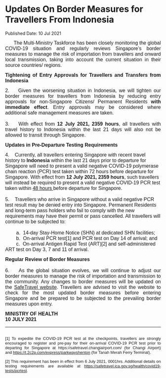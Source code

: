 <html>
    <meta http-equiv="Content-Type" content="text/html; charset=utf-8"/>
    <meta charset="utf-8"/>
    <title>Updates On Border Measures  for Travellers From Indonesia </title>
    <body><h1>Updates On Border Measures  for Travellers From Indonesia </h1>
    <p>Published Date: 10 Jul 2021</p> <p style="text-align: justify;"><span style="font-family: Arial; font-size: 16px;"><b>&nbsp; &nbsp; &nbsp;&nbsp;</b>The Multi-Ministry Taskforce has been closely monitoring the global COVID-19 situation and regularly reviews Singapore’s border measures to manage the risk of importation from travellers and onward local transmission, taking into account the current situation in their source countries/ regions.</span></p><p style="text-align: justify;"><span style="font-family: Arial; font-size: 16px;"></span><strong style="font-family: Arial; font-size: 16px;">Tightening of Entry Approvals for Travellers and Transfers from Indonesia</strong></p><p style="text-align: justify;"><span style="font-family: Arial; font-size: 16px;">2. &nbsp; &nbsp;</span><span style="font-family: Arial; font-size: 16px; text-align: left;">Given the worsening situation in Indonesia, we will tighten our border measures for travellers from Indonesia by reducing entry approvals for non-Singapore Citizens/ Permanent Residents&nbsp;</span><strong style="font-family: Arial; font-size: 16px; text-align: left;">with immediate effect</strong><span style="font-family: Arial; font-size: 16px; text-align: left;">. Entry approvals may be considered where additional safe management measures are taken.<br><br>3. &nbsp; &nbsp;</span><span style="text-align: left; font-family: Arial; font-size: 16px;">With effect from</span><strong style="text-align: left; font-family: Arial; font-size: 16px;">&nbsp;12 July 2021, 2359 hours</strong><span style="text-align: left; font-family: Arial; font-size: 16px;">, all travellers with travel history to Indonesia within the last 21 days will also not be allowed to transit through Singapore.&nbsp;</span></p><p style="text-align: justify;"><p><span style="font-family: Arial; font-size: 16px;"><strong></strong></span><strong style="font-family: Arial; font-size: 16px;">Updates in Pre-Departure Testing Requirements</strong></p><p><span style="font-family: Arial; font-size: 16px;">4. &nbsp; &nbsp;</span><span style="font-family: Arial; font-size: 16px;">Currently, all travellers entering Singapore with recent travel history to&nbsp;</span><strong style="font-family: Arial; font-size: 16px;">Indonesia</strong><span style="font-family: Arial; font-size: 16px;">&nbsp;within the last 21 days prior to departure for Singapore will need to present a valid negative COVID-19 polymerase chain reaction (PCR) test taken within 72 hours before departure for Singapore. With effect from&nbsp;</span><strong style="font-family: Arial; font-size: 16px;">12 July 2021, 2359 hours</strong><span style="font-family: Arial; font-size: 16px;">, such travellers will instead be required to present a valid negative COVID-19 PCR test taken within&nbsp;</span><u style="font-family: Arial; font-size: 16px;">48 hours&nbsp;</u><span style="font-family: Arial; font-size: 16px;">before departure for Singapore.<br><br>5. &nbsp; &nbsp;</span><span style="font-family: Arial; font-size: 16px;">Travellers who arrive in Singapore without a valid negative PCR test result may be denied entry into Singapore. Permanent Residents and long-term pass holders who fail to comply with the new requirements may have their permit or pass cancelled. All travellers will continue to be subjected to:<br><br>&nbsp; &nbsp; &nbsp; &nbsp; a. &nbsp;</span><span style="font-family: Arial; font-size: 16px;">14-day Stay-Home Notice (SHN) at dedicated SHN facilities;<br>&nbsp; &nbsp; &nbsp; &nbsp; b. &nbsp;</span><span style="font-family: Arial; font-size: 16px;">On-arrival PCR test[1]</span><span style="font-family: Arial; font-size: 16px;">&nbsp;and PCR test on Day 14 of arrival; and<br></span><span style="font-family: Arial; font-size: 16px;">&nbsp; &nbsp; &nbsp; &nbsp; c. &nbsp;On-arrival Antigen Rapid Test (ART)[2]</span><span style="font-family: Arial; font-size: 16px;">&nbsp;and self-administered ART test on Day 3, 7 and 11 of arrival. &nbsp;</span></p></p><p style="text-align: justify;"><span style="font-family: Arial; font-size: 16px;"><span style="font-family: Arial;"><strong>Regular Review of Border Measures<br><br></strong>6. &nbsp; &nbsp;As the global situation evolves, we will continue to adjust our border measures to manage the risk of importation and transmission to the community. Any changes to border measures will be updated on the&nbsp;</span><a href="https://safetravel.ica.gov.sg" title="" class="" target="">SafeTravel website</a>. Travellers are advised to visit the website to check for the most updated border measures before entering Singapore and be prepared to be subjected to the prevailing border measures upon entry.<br></span></p><div style="padding: 0cm 0cm 1pt; border-bottom-width: 1pt; border-style: none none solid;"><p style="padding: 0cm; border: none; text-align: justify;"><span style="font-family: Arial; font-size: 16px;"><strong>MINISTRY OF HEALTH<br></strong></span><strong style="font-family: Arial; font-size: 16px;">10 JULY 2021</strong></p></div><div><div id="ftn1"><p style="text-align: justify;"><span style="font-family: Arial; font-size: 13px;"><br>[1] To expedite the COVID-19 PCR test at the checkpoints, travellers are strongly encouraged to register and pre-pay for their on-arrival COVID-19 PCR test prior to departing for Singapore at https://safetravel.changiairport.com/ (for Changi Airport) and&nbsp;<span><a href="https://t.2c2p.com/express/parkwayshenton" title="" class="" target="">https://t.2c2p.com/express/parkwayshenton</a></span>&nbsp;(for Tanah Merah Ferry Terminal).</span></p></div><div id="ftn2"><p style="text-align: justify;"><span style="font-family: Arial;"><span style="font-size: 13px;">[2] This requirement has been in effect from 6 July 2021, 0001hrs. Additional details on testing requirements are available at <a href="https://safetravel.ica.gov.sg/health/covid19-tests/pcrtest" title="" class="" target="">https://safetravel.ica.gov.sg/health/covid19-tests/pcrtest</a>.</span></span></p></div></div></body>
</html>